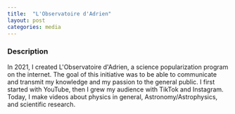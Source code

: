 ```yaml
---
title:  "L'Observatoire d'Adrien"
layout: post
categories: media
---
```


### Description

In 2021, I created L'Observatoire d'Adrien, a science popularization program on the internet. 
The goal of this initiative was to be able to communicate and transmit my knowledge and my passion to the general public. 
I first started with YouTube, then I grew my audience with TikTok and Instagram. 
Today, I make videos about physics in general, Astronomy/Astrophysics, and scientific research.

